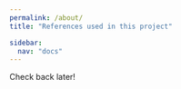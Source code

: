 ```yaml
---
permalink: /about/
title: "References used in this project"

sidebar:
  nav: "docs"
---
```


Check back later!